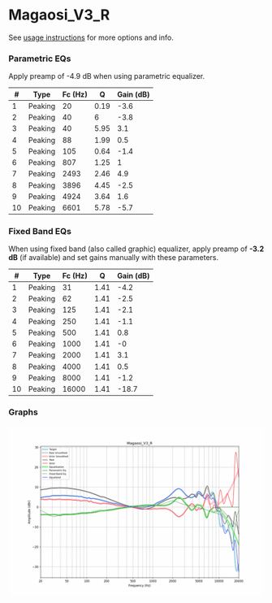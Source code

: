 # Magaosi_V3_R
See [usage instructions](https://github.com/jaakkopasanen/AutoEq#usage) for more options and info.

### Parametric EQs
Apply preamp of -4.9 dB when using parametric equalizer.

|   # | Type    |   Fc (Hz) |    Q |   Gain (dB) |
|-----|---------|-----------|------|-------------|
|   1 | Peaking |        20 | 0.19 |        -3.6 |
|   2 | Peaking |        40 | 6    |        -3.8 |
|   3 | Peaking |        40 | 5.95 |         3.1 |
|   4 | Peaking |        88 | 1.99 |         0.5 |
|   5 | Peaking |       105 | 0.64 |        -1.4 |
|   6 | Peaking |       807 | 1.25 |         1   |
|   7 | Peaking |      2493 | 2.46 |         4.9 |
|   8 | Peaking |      3896 | 4.45 |        -2.5 |
|   9 | Peaking |      4924 | 3.64 |         1.6 |
|  10 | Peaking |      6601 | 5.78 |        -5.7 |

### Fixed Band EQs
When using fixed band (also called graphic) equalizer, apply preamp of **-3.2 dB** (if available) and set gains manually with these parameters.

|   # | Type    |   Fc (Hz) |    Q |   Gain (dB) |
|-----|---------|-----------|------|-------------|
|   1 | Peaking |        31 | 1.41 |        -4.2 |
|   2 | Peaking |        62 | 1.41 |        -2.5 |
|   3 | Peaking |       125 | 1.41 |        -2.1 |
|   4 | Peaking |       250 | 1.41 |        -1.1 |
|   5 | Peaking |       500 | 1.41 |         0.8 |
|   6 | Peaking |      1000 | 1.41 |        -0   |
|   7 | Peaking |      2000 | 1.41 |         3.1 |
|   8 | Peaking |      4000 | 1.41 |         0.5 |
|   9 | Peaking |      8000 | 1.41 |        -1.2 |
|  10 | Peaking |     16000 | 1.41 |       -18.7 |

### Graphs
![](./Magaosi_V3_R.png)
